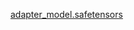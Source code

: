[adapter_model.safetensors](https://drive.google.com/file/d/1KdelE_ehLcyBtOs_eqxenGOI0mXCzmUo/view?usp=sharing)

